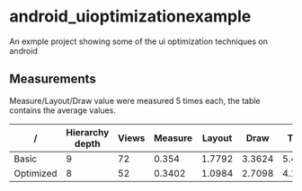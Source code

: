 android_uioptimizationexample
=============================

An exmple project showing some of the ui optimization techniques on android

## Measurements

Measure/Layout/Draw value were measured 5 times each, the table contains the average values.

| /           | Hierarchy depth  | Views | Measure | Layout  | Draw    | Total   |
| ----------- | ---------------- | ----- | ------- | ------- | ------- | ------- |
| Basic       | 9                | 72    | 0.354   | 1.7792  | 3.3624  | 5.4956  |
| Optimized   | 8                | 52    | 0.3402  | 1.0984  | 2.7098  | 4.1484  |

